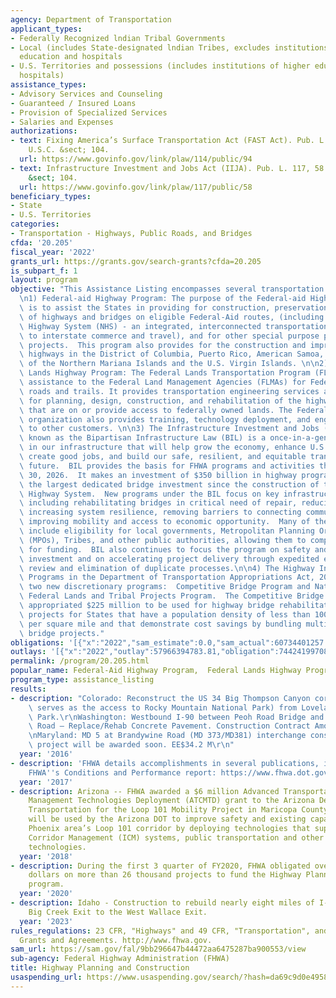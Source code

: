 ```yaml
---
agency: Department of Transportation
applicant_types:
- Federally Recognized lndian Tribal Governments
- Local (includes State-designated lndian Tribes, excludes institutions of higher
  education and hospitals
- U.S. Territories and possessions (includes institutions of higher education and
  hospitals)
assistance_types:
- Advisory Services and Counseling
- Guaranteed / Insured Loans
- Provision of Specialized Services
- Salaries and Expenses
authorizations:
- text: Fixing America’s Surface Transportation Act (FAST Act). Pub. L. 114, 94. 23
    U.S.C. &sect; 104.
  url: https://www.govinfo.gov/link/plaw/114/public/94
- text: Infrastructure Investment and Jobs Act (IIJA). Pub. L. 117, 58. 23 U.S.C.
    &sect; 104.
  url: https://www.govinfo.gov/link/plaw/117/public/58
beneficiary_types:
- State
- U.S. Territories
categories:
- Transportation - Highways, Public Roads, and Bridges
cfda: '20.205'
fiscal_year: '2022'
grants_url: https://grants.gov/search-grants?cfda=20.205
is_subpart_f: 1
layout: program
objective: "This Assistance Listing encompasses several transportation programs: \n\
  \n1) Federal-aid Highway Program: The purpose of the Federal-aid Highway Program\
  \ is to assist the States in providing for construction, preservation, and improvement\
  \ of highways and bridges on eligible Federal-Aid routes, (including the National\
  \ Highway System (NHS) - an integrated, interconnected transportation system important\
  \ to interstate commerce and travel), and for other special purpose programs and\
  \ projects.  This program also provides for the construction and improvement of\
  \ highways in the District of Columbia, Puerto Rico, American Samoa, Guam, the Commonwealth\
  \ of the Northern Mariana Islands and the U.S. Virgin Islands. \n\n2) The Federal\
  \ Lands Highway Program: The Federal Lands Transportation Program (FLTP) provides\
  \ assistance to the Federal Land Management Agencies (FLMAs) for Federally-owned\
  \ roads and trails. It provides transportation engineering services and funding\
  \ for planning, design, construction, and rehabilitation of the highways and bridges\
  \ that are on or provide access to federally owned lands. The Federal Lands Highway\
  \ organization also provides training, technology deployment, and engineering services\
  \ to other customers. \n\n3) The Infrastructure Investment and Jobs (IIJA) Act also\
  \ known as the Bipartisan Infrastructure Law (BIL) is a once-in-a-generation investment\
  \ in our infrastructure that will help grow the economy, enhance U.S. competitiveness,\
  \ create good jobs, and build our safe, resilient, and equitable transportation\
  \ future.  BIL provides the basis for FHWA programs and activities through September\
  \ 30, 2026.  It makes an investment of $350 billion in highway programs. This includes\
  \ the largest dedicated bridge investment since the construction of the Interstate\
  \ Highway System.  New programs under the BIL focus on key infrastructure priorities\
  \ including rehabilitating bridges in critical need of repair, reducing carbon emissions,\
  \ increasing system resilience, removing barriers to connecting communities, and\
  \ improving mobility and access to economic opportunity.  Many of the new programs\
  \ include eligibility for local governments, Metropolitan Planning Organizations\
  \ (MPOs), Tribes, and other public authorities, allowing them to compete directly\
  \ for funding.  BIL also continues to focus the program on safety and performance-based\
  \ investment and on accelerating project delivery through expedited environmental\
  \ review and elimination of duplicate processes.\n\n4) The Highway Infrastructure\
  \ Programs in the Department of Transportation Appropriations Act, 2018, included\
  \ two new discretionary programs:  Competitive Bridge Program and Nationally Significant\
  \ Federal Lands and Tribal Projects Program.  The Competitive Bridge Program was\
  \ appropriated $225 million to be used for highway bridge rehabilitation or replacement\
  \ projects for States that have a population density of less than 100 individuals\
  \ per square mile and that demonstrate cost savings by bundling multiple highway\
  \ bridge projects."
obligations: '[{"x":"2022","sam_estimate":0.0,"sam_actual":60734401257.0,"usa_spending_actual":61150720573.6},{"x":"2023","sam_estimate":60828825737.0,"sam_actual":0.0,"usa_spending_actual":63867756124.08},{"x":"2024","sam_estimate":60923250217.0,"sam_actual":0.0,"usa_spending_actual":62836003565.06}]'
outlays: '[{"x":"2022","outlay":57966394783.81,"obligation":74424199708.74},{"x":"2023","outlay":35240432074.89,"obligation":64021471535.96},{"x":"2024","outlay":10467464183.35,"obligation":51536209039.14}]'
permalink: /program/20.205.html
popular_name: Federal-Aid Highway Program,  Federal Lands Highway Program
program_type: assistance_listing
results:
- description: "Colorado: Reconstruct the US 34 Big Thompson Canyon corridor, which\
    \ serves as the access to Rocky Mountain National Park) from Loveland to Estes\
    \ Park.\r\nWashington: Westbound I-90 between Peoh Road Bridge and Elk Heights\
    \ Road – Replace/Rehab Concrete Pavement. Construction Contract Amount $17,712,492.11\r\
    \nMaryland: MD 5 at Brandywine Road (MD 373/MD381) interchange construction. The\
    \ project will be awarded soon. EE$34.2 M\r\n"
  year: '2016'
- description: 'FHWA details accomplishments in several publications, including the
    FHWA''s Conditions and Performance report: https://www.fhwa.dot.gov/policy/2015cpr/'
  year: '2017'
- description: Arizona -- FHWA awarded a $6 million Advanced Transportation and Congestion
    Management Technologies Deployment (ATCMTD) grant to the Arizona Department of
    Transportation for the Loop 101 Mobility Project in Maricopa County. The grant
    will be used by the Arizona DOT to improve safety and existing capacity on the
    Phoenix area’s Loop 101 corridor by deploying technologies that support Integrated
    Corridor Management (ICM) systems, public transportation and other real-time information
    technologies.
  year: '2018'
- description: During the first 3 quarter of FY2020, FHWA obligated over $19 Billion
    dollars on more than 26 thousand projects to fund the Highway Planning and Construction
    program.
  year: '2020'
- description: Idaho - Construction to rebuild nearly eight miles of I-90 from the
    Big Creek Exit to the West Wallace Exit.
  year: '2023'
rules_regulations: 23 CFR, "Highways" and 49 CFR, "Transportation", and 2 CFR 200,
  Grants and Agreements. http://www.fhwa.gov.
sam_url: https://sam.gov/fal/9bb296647b44472aa6475287ba900553/view
sub-agency: Federal Highway Administration (FHWA)
title: Highway Planning and Construction
usaspending_url: https://www.usaspending.gov/search/?hash=da69c9d0e4958490ee2c94f323c25635
---
```

